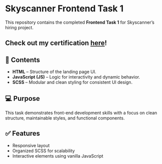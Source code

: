 # Skyscanner Frontend Task 1

This repository contains the completed **Frontend Task 1** for Skyscanner’s hiring project.

## Check out my certification [here](https://forage-uploads-prod.s3.amazonaws.com/completion-certificates/skoQmxqhtgWmKv2pm/p3xGFkpdot5H8NBih_skoQmxqhtgWmKv2pm_mGKMFkWbvxWi5DcWt_1750998418452_completion_certificate.pdf)!

## 📁 Contents

- **HTML** – Structure of the landing page UI.
- **JavaScript (JS)** – Logic for interactivity and dynamic behavior.
- **SCSS** – Modular and clean styling for consistent UI design.

## 💻 Purpose

This task demonstrates front-end development skills with a focus on clean structure, maintainable styles, and functional components.

## ✅ Features

- Responsive layout
- Organized SCSS for scalability
- Interactive elements using vanilla JavaScript
